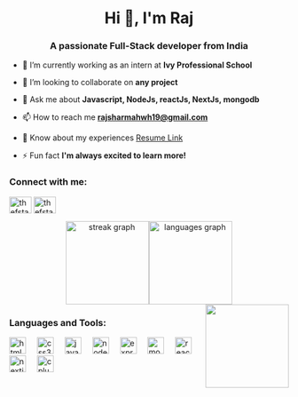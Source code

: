 <h1 align="center">Hi 👋, I'm Raj</h1>
<h3 align="center">A passionate Full-Stack developer from India</h3>

- 🔭 I’m currently working as an intern at **Ivy Professional School**

- 👯 I’m looking to collaborate on **any project**

- 💬 Ask me about **Javascript, NodeJs, reactJs, NextJs, mongodb**

- 📫 How to reach me **rajsharmahwh19@gmail.com**

- 📄 Know about my experiences <a href="https://drive.google.com/file/d/1pS-gLH2-3vpcnaZXGzPT5w8aOCI-SHZY/view?usp=sharing">Resume Link <a/>

- ⚡ Fun fact **I'm always excited to learn more!**

<h3 align="left">Connect with me:</h3>
<p align="left">
<a href="https://linkedin.com/in/thefstack" target="blank"><img align="center" src="https://raw.githubusercontent.com/rahuldkjain/github-profile-readme-generator/master/src/images/icons/Social/linked-in-alt.svg" alt="thefstack" height="30" width="40" /></a>
<a href="https://instagram.com/thefstack" target="blank"><img align="center" src="https://raw.githubusercontent.com/rahuldkjain/github-profile-readme-generator/master/src/images/icons/Social/instagram.svg" alt="thefstack" height="30" width="40" /></a>
</p>

<div align="center"><img src="https://streak-stats.demolab.com?user=thefstack&locale=en&mode=daily&theme=dracula&hide_border=false&border_radius=5" height="150" alt="streak graph"  /><img src="https://github-readme-stats.vercel.app/api/top-langs?username=thefstack&locale=en&hide_title=false&layout=compact&card_width=320&langs_count=5&theme=dracula&hide_border=false" height="150" alt="languages graph"  /></div>

<img align="right" height="150" src="https://engineering.giphy.com/wp-content/uploads/2017/06/api.gif"  />
<h3 align="left">Languages and Tools:</h3>
<div align="left">
  <img src="https://cdn.jsdelivr.net/gh/devicons/devicon/icons/html5/html5-original.svg" height="30" alt="html5 logo"  />
  <img width="12" />
  <img src="https://cdn.jsdelivr.net/gh/devicons/devicon/icons/css3/css3-original.svg" height="30" alt="css3 logo"  />
  <img width="12" />
  <img src="https://cdn.jsdelivr.net/gh/devicons/devicon/icons/javascript/javascript-original.svg" height="30" alt="javascript logo"  />
  <img width="12" />
  <img src="https://cdn.jsdelivr.net/gh/devicons/devicon/icons/nodejs/nodejs-original.svg" height="30" alt="nodejs logo"  />
  <img width="12" />
  <img src="https://cdn.jsdelivr.net/gh/devicons/devicon/icons/express/express-original.svg" height="30" alt="express logo"  />
  <img width="12" />
  <img src="https://cdn.jsdelivr.net/gh/devicons/devicon/icons/mongodb/mongodb-original.svg" height="30" alt="mongodb logo"  />
  <img width="12" />
  <img src="https://cdn.jsdelivr.net/gh/devicons/devicon/icons/react/react-original.svg" height="30" alt="react logo"  />
  <img width="12" />
  <img src="https://cdn.jsdelivr.net/gh/devicons/devicon/icons/nextjs/nextjs-original.svg" height="30" alt="nextjs logo" />
  <img width="12" />
  <img src="https://cdn.jsdelivr.net/gh/devicons/devicon/icons/cplusplus/cplusplus-original.svg" height="30" alt="cplusplus logo"  />
</div>

###
